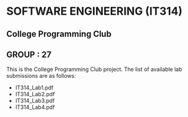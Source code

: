 # SOFTWARE ENGINEERING (IT314)
## College Programming Club

## GROUP : 27

This is the College Programming Club project.
The list of available lab submissions are as follows:
- IT314_Lab1.pdf
- IT314_Lab2.pdf
- IT314_Lab3.pdf
- IT314_Lab4.pdf
